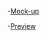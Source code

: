 
-[Mock-up](https://drive.google.com/drive/folders/11j9-dWUEz47-lr8p8HsXuY4GNHtwkQ9M)

-[Preview](https://dead-tr.github.io/leaderprivate_test_task/)
